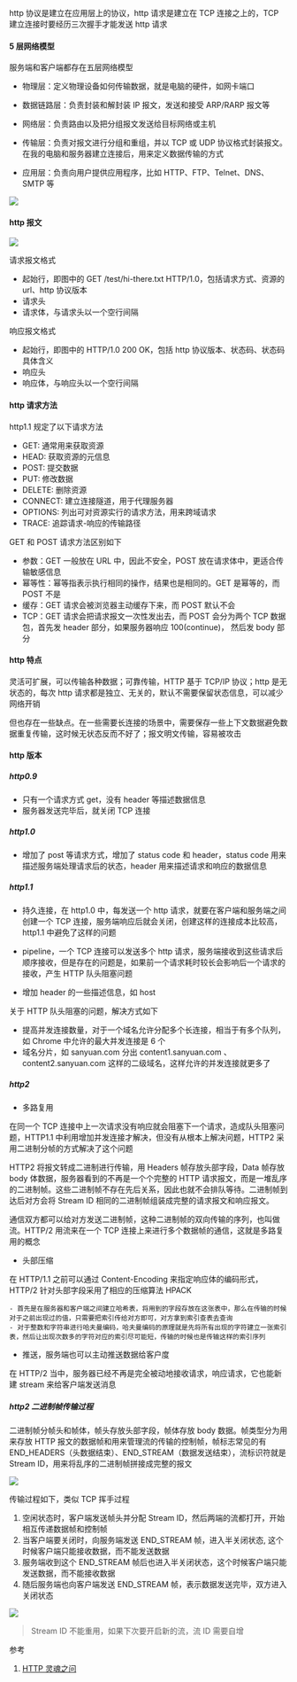 http 协议是建立在应用层上的协议，http 请求是建立在 TCP 连接之上的，TCP 建立连接时要经历三次握手才能发送 http 请求

#### 5 层网络模型

服务端和客户端都存在五层网络模型

- 物理层：定义物理设备如何传输数据，就是电脑的硬件，如网卡端口

- 数据链路层：负责封装和解封装 IP 报文，发送和接受 ARP/RARP 报文等

- 网络层：负责路由以及把分组报文发送给目标网络或主机

- 传输层：负责对报文进行分组和重组，并以 TCP 或 UDP 协议格式封装报文。在我的电脑和服务器建立连接后，用来定义数据传输的方式

- 应用层：负责向用户提供应用程序，比如 HTTP、FTP、Telnet、DNS、SMTP 等

![](../assets/网络模型.png)

#### http 报文

![](../assets/http%E6%8A%A5%E6%96%87.png)

请求报文格式

- 起始行，即图中的 GET /test/hi-there.txt HTTP/1.0，包括请求方式、资源的 url、http 协议版本
- 请求头
- 请求体，与请求头以一个空行间隔

响应报文格式

- 起始行，即图中的 HTTP/1.0 200 OK，包括 http 协议版本、状态码、状态码具体含义
- 响应头
- 响应体，与响应头以一个空行间隔

#### http 请求方法

http1.1 规定了以下请求方法

- GET: 通常用来获取资源
- HEAD: 获取资源的元信息
- POST: 提交数据
- PUT: 修改数据
- DELETE: 删除资源
- CONNECT: 建立连接隧道，用于代理服务器
- OPTIONS: 列出可对资源实行的请求方法，用来跨域请求
- TRACE: 追踪请求-响应的传输路径

GET 和 POST 请求方法区别如下

- 参数：GET 一般放在 URL 中，因此不安全，POST 放在请求体中，更适合传输敏感信息
- 幂等性：幂等指表示执行相同的操作，结果也是相同的。GET 是幂等的，而 POST 不是
- 缓存：GET 请求会被浏览器主动缓存下来，而 POST 默认不会
- TCP：GET 请求会把请求报文一次性发出去，而 POST 会分为两个 TCP 数据包，首先发 header 部分，如果服务器响应 100(continue)， 然后发 body 部分

#### http 特点

灵活可扩展，可以传输各种数据；可靠传输，HTTP 基于 TCP/IP 协议；http 是无状态的，每次 http 请求都是独立、无关的，默认不需要保留状态信息，可以减少网络开销

但也存在一些缺点。在一些需要长连接的场景中，需要保存一些上下文数据避免数据重复传输，这时候无状态反而不好了；报文明文传输，容易被攻击

#### http 版本

##### http0.9

- 只有一个请求方式 get，没有 header 等描述数据信息
- 服务器发送完毕后，就关闭 TCP 连接

##### http1.0

- 增加了 post 等请求方式，增加了 status code 和 header，status code 用来描述服务端处理请求后的状态，header 用来描述请求和响应的数据信息

##### http1.1

- 持久连接，在 http1.0 中，每发送一个 http 请求，就要在客户端和服务端之间创建一个 TCP 连接，服务端响应后就会关闭，创建这样的连接成本比较高，http1.1 中避免了这样的问题

- pipeline，一个 TCP 连接可以发送多个 http 请求，服务端接收到这些请求后顺序接收，但是存在的问题是，如果前一个请求耗时较长会影响后一个请求的接收，产生 HTTP 队头阻塞问题

- 增加 header 的一些描述信息，如 host

关于 HTTP 队头阻塞的问题，解决方式如下

- 提高并发连接数量，对于一个域名允许分配多个长连接，相当于有多个队列，如 Chrome 中允许的最大并发连接是 6 个
- 域名分片，如 sanyuan.com 分出 content1.sanyuan.com 、content2.sanyuan.com 这样的二级域名，这样允许的并发连接就更多了

##### http2

- 多路复用

在同一个 TCP 连接中上一次请求没有响应就会阻塞下一个请求，造成队头阻塞问题，HTTP1.1 中利用增加并发连接才解决，但没有从根本上解决问题，HTTP2 采用二进制分帧的方式解决了这个问题

HTTP2 将报文转成二进制进行传输，用 Headers 帧存放头部字段，Data 帧存放 body 体数据，服务器看到的不再是一个个完整的 HTTP 请求报文，而是一堆乱序的二进制帧。这些二进制帧不存在先后关系，因此也就不会排队等待。二进制帧到达后对方会将 Stream ID 相同的二进制帧组装成完整的请求报文和响应报文。

通信双方都可以给对方发送二进制帧，这种二进制帧的双向传输的序列，也叫做流。HTTP/2 用流来在一个 TCP 连接上来进行多个数据帧的通信，这就是多路复用的概念

- 头部压缩

在 HTTP/1.1 之前可以通过 Content-Encoding 来指定响应体的编码形式，HTTP/2 针对头部字段采用了相应的压缩算法 HPACK

    - 首先是在服务器和客户端之间建立哈希表，将用到的字段存放在这张表中，那么在传输的时候对于之前出现过的值，只需要把索引传给对方即可，对方拿到索引查表去查询
    - 对于整数和字符串进行哈夫曼编码，哈夫曼编码的原理就是先将所有出现的字符建立一张索引表，然后让出现次数多的字符对应的索引尽可能短，传输的时候也是传输这样的索引序列

- 推送，服务端也可以主动推送数据给客户度

在 HTTP/2 当中，服务器已经不再是完全被动地接收请求，响应请求，它也能新建 stream 来给客户端发送消息

##### http2 二进制帧传输过程

二进制帧分帧头和帧体，帧头存放头部字段，帧体存放 body 数据。帧类型分为用来存放 HTTP 报文的数据帧和用来管理流的传输的控制帧，帧标志常见的有 END_HEADERS（头数据结束）、END_STREAM（数据发送结束），流标识符就是 Stream ID，用来将乱序的二进制帧拼接成完整的报文

![](../assets/%E4%BA%8C%E8%BF%9B%E5%88%B6%E5%B8%A7.awebp)

传输过程如下，类似 TCP 挥手过程

1. 空闲状态时，客户端发送帧头并分配 Stream ID，然后两端的流都打开，开始相互传递数据帧和控制帧
2. 当客户端要关闭时，向服务端发送 END_STREAM 帧，进入半关闭状态, 这个时候客户端只能接收数据，而不能发送数据
3. 服务端收到这个 END_STREAM 帧后也进入半关闭状态，这个时候客户端只能发送数据，而不能接收数据
4. 随后服务端也向客户端发送 END_STREAM 帧，表示数据发送完毕，双方进入关闭状态

![](../assets/%E4%BA%8C%E8%BF%9B%E5%88%B6%E5%B8%A7%E4%BC%A0%E8%BE%93.awebp)

> Stream ID 不能重用，如果下次要开启新的流，流 ID 需要自增

参考

1. [HTTP 灵魂之问](https://juejin.cn/post/6844904100035821575)
